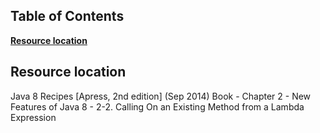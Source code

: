 ## Table of Contents
**[Resource location](#resource-location)** 

## Resource location
Java 8 Recipes [Apress, 2nd edition] (Sep 2014) Book - Chapter 2 - New Features of Java 8 - 2-2. Calling On an Existing Method from a Lambda Expression